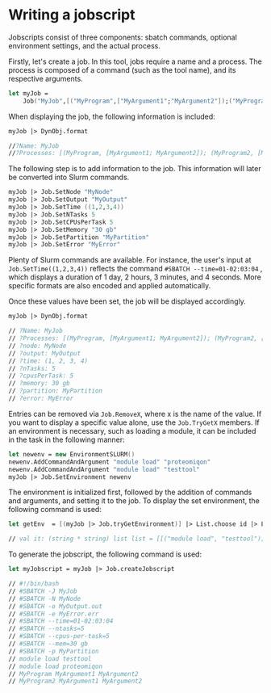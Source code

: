 # Writing a jobscript

Jobscripts consist of three components: sbatch commands, optional environment settings, and the actual process. 

Firstly, let's create a job. In this tool, jobs require a name and a process. The process is composed of a command (such as the tool name), and its respective arguments. 

```fsharp
let myJob =
    Job("MyJob",[("MyProgram",["MyArgument1";"MyArgument2"]);("MyProgram2",["MyArgument1";"MyArgument2"])])
```

When displaying the job, the following information is included: 

```fsharp
myJob |> DynObj.format

//?Name: MyJob
//?Processes: [(MyProgram, [MyArgument1; MyArgument2]); (MyProgram2, [MyArgument1; MyArgument2])]
```
The following step is to add information to the job. This information will later be converted into Slurm commands.

```fsharp 
myJob |> Job.SetNode "MyNode"
myJob |> Job.SetOutput "MyOutput"
myJob |> Job.SetTime ((1,2,3,4))
myJob |> Job.SetNTasks 5
myJob |> Job.SetCPUsPerTask 5
myJob |> Job.SetMemory "30 gb"
myJob |> Job.SetPartition "MyPartition"
myJob |> Job.SetError "MyError"
```
Plenty of Slurm commands are available. For instance, the user's input at `Job.SetTime((1,2,3,4))` reflects the command `#SBATCH --time=01-02:03:04` , which displays a duration of 1 day, 2 hours, 3 minutes, and 4 seconds. More specific formats are also encoded and applied automatically.

Once these values have been set, the job will be displayed accordingly.

```fsharp
myJob |> DynObj.format

// ?Name: MyJob
// ?Processes: [(MyProgram, [MyArgument1; MyArgument2]); (MyProgram2, [MyArgument1; MyArgument2])]
// ?node: MyNode
// ?output: MyOutput
// ?time: (1, 2, 3, 4)
// ?nTasks: 5
// ?cpusPerTask: 5
// ?memory: 30 gb
// ?partition: MyPartition
// ?error: MyError
```

Entries can be removed via `Job.RemoveX`, where x is the name of the value. If you want to display a specific value alone, use the `Job.TryGetX` members.
If an environment is necessary, such as loading a module, it can be included in the task in the following manner:

```fsharp
let newenv = new EnvironmentSLURM()
newenv.AddCommandAndArgument "module load" "proteomiqon"
newenv.AddCommandAndArgument "module load" "testtool"
myJob |> Job.SetEnvironment newenv 
```

The environment is initialized first, followed by the addition of commands and arguments, and setting it to the job. 
To display the set environment, the following command is used: 

```fsharp
let getEnv  = [(myJob |> Job.tryGetEnvironment)] |> List.choose id |> List.map (fun value -> ((value:?>EnvironmentSLURM).GetEnvironment()))

// val it: (string * string) list list = [[("module load", "testtool"); ("module load", "proteomiqon")]]
```

To generate the jobscript, the following command is used: 

```fsharp
let myJobscript = myJob |> Job.createJobscript

// #!/bin/bash
// #SBATCH -J MyJob
// #SBATCH -N MyNode
// #SBATCH -o MyOutput.out
// #SBATCH -e MyError.err
// #SBATCH --time=01-02:03:04
// #SBATCH --ntasks=5
// #SBATCH --cpus-per-task=5
// #SBATCH --mem=30 gb
// #SBATCH -p MyPartition
// module load testtool
// module load proteomiqon
// MyProgram MyArgument1 MyArgument2
// MyProgram2 MyArgument1 MyArgument2
```

